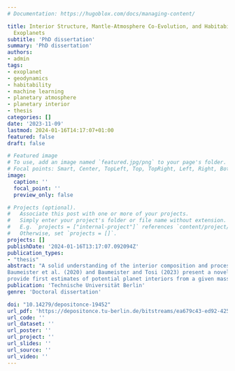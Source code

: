 ```yaml
---
# Documentation: https://hugoblox.com/docs/managing-content/

title: Interior Structure, Mantle-Atmosphere Co-Evolution, and Habitability of Low-Mass
  Exoplanets
subtitle: 'PhD dissertation'
summary: 'PhD dissertation'
authors:
- admin
tags:
- exoplanet
- geodynamics
- habitability
- machine learning
- planetary atmosphere
- planetary interior
- thesis
categories: []
date: '2023-11-09'
lastmod: 2024-01-16T14:17:07+01:00
featured: false
draft: false

# Featured image
# To use, add an image named `featured.jpg/png` to your page's folder.
# Focal points: Smart, Center, TopLeft, Top, TopRight, Left, Right, BottomLeft, Bottom, BottomRight.
image:
  caption: ''
  focal_point: ''
  preview_only: false

# Projects (optional).
#   Associate this post with one or more of your projects.
#   Simply enter your project's folder or file name without extension.
#   E.g. `projects = ["internal-project"]` references `content/project/deep-learning/index.md`.
#   Otherwise, set `projects = []`.
projects: []
publishDate: '2024-01-16T13:17:07.092094Z'
publication_types:
- "thesis"
abstract: "A solid understanding of the interior composition and processes of exoplanets is a necessary foundation for addressing some of the fundamental questions in planetary science, encompassing the types of planets that may exist, the mechanisms governing planet formation and evolution, the uniqueness of our Solar System, and the potential existence of extraterrestrial life. Three first-author publications form the basis of this dissertation, which explores two avenues for studying planetary interiors. 
Baumeister et al. (2020) and Baumeister and Tosi (2023) present a novel machine learning-based model, which can 
provide first estimates of potential planet interiors from a given mass and radius in fractions of a second. The fast computation times of this model allows, for the first time, a rapid large-scale interior characterization of exoplanets. Furthermore, both publications show that measuring the fluid Love number $k_2$, which may be inferred from a planet's shape or the precession of its orbit, would help to significantly constrain the interior of the planet. Moreover, a planet is not a static entity. The interior and atmosphere of rocky planets co-evolve as a coupled system through a variety of interactions and feedback processes. Baumeister et al. (2023) explores the long-term habitability of stagnant-lid exoplanets - those without plate tectonics - as a function of key planetary parameters, such as planet mass, the size of the iron core, and the oxidation state and water content of the mantle. The model includes a comprehensive array of feedback processes and interactions between interior and atmosphere. The modeling of more than 280000 coupled atmosphere-interior evolutions shows that a wide diversity of atmospheric compositions develops in response to interior properties. Only a narrow range of mantle oxidation states allows long-term habitable conditions, and many planets end up with Venus-like hot, dense atmospheres instead. On planets with large iron cores, these conditions are less likely to develop due to generally lower volcanic activity. Altogether, this work underscores the value of a holistic approach in studying exoplanets, ranging from the characterization of interiors to the assessment of habitability."
publication: 'Technische Universität Berlin'
genre: 'Doctoral dissertation'

doi: "10.14279/depositonce-19452"
url_pdf: 'https://depositonce.tu-berlin.de/bitstreams/ea679c43-ed92-425d-8830-1667ffda17c1/download'
url_code: ''
url_dataset: ''
url_poster: ''
url_project: ''
url_slides: ''
url_source: ''
url_video: ''
---
```



